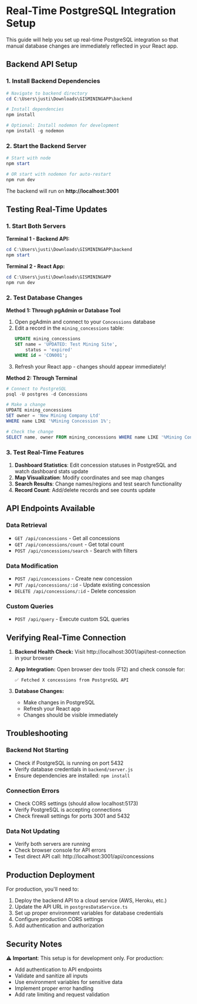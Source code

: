 # Real-Time PostgreSQL Integration Setup

This guide will help you set up real-time PostgreSQL integration so that manual database changes are immediately reflected in your React app.

## Backend API Setup

### 1. Install Backend Dependencies

```powershell
# Navigate to backend directory
cd C:\Users\justi\Downloads\GISMININGAPP\backend

# Install dependencies
npm install

# Optional: Install nodemon for development
npm install -g nodemon
```

### 2. Start the Backend Server

```powershell
# Start with node
npm start

# OR start with nodemon for auto-restart
npm run dev
```

The backend will run on **http://localhost:3001**

## Testing Real-Time Updates

### 1. Start Both Servers

**Terminal 1 - Backend API:**
```powershell
cd C:\Users\justi\Downloads\GISMININGAPP\backend
npm start
```

**Terminal 2 - React App:**
```powershell
cd C:\Users\justi\Downloads\GISMININGAPP
npm run dev
```

### 2. Test Database Changes

**Method 1: Through pgAdmin or Database Tool**
1. Open pgAdmin and connect to your `Concessions` database
2. Edit a record in the `mining_concessions` table:
   ```sql
   UPDATE mining_concessions 
   SET name = 'UPDATED: Test Mining Site', 
       status = 'expired'
   WHERE id = 'CON001';
   ```
3. Refresh your React app - changes should appear immediately!

**Method 2: Through Terminal**
```powershell
# Connect to PostgreSQL
psql -U postgres -d Concessions

# Make a change
UPDATE mining_concessions 
SET owner = 'New Mining Company Ltd' 
WHERE name LIKE '%Mining Concession 1%';

# Check the change
SELECT name, owner FROM mining_concessions WHERE name LIKE '%Mining Concession 1%';
```

### 3. Test Real-Time Features

1. **Dashboard Statistics**: Edit concession statuses in PostgreSQL and watch dashboard stats update
2. **Map Visualization**: Modify coordinates and see map changes
3. **Search Results**: Change names/regions and test search functionality
4. **Record Count**: Add/delete records and see counts update

## API Endpoints Available

### Data Retrieval
- `GET /api/concessions` - Get all concessions
- `GET /api/concessions/count` - Get total count
- `POST /api/concessions/search` - Search with filters

### Data Modification
- `POST /api/concessions` - Create new concession
- `PUT /api/concessions/:id` - Update existing concession
- `DELETE /api/concessions/:id` - Delete concession

### Custom Queries
- `POST /api/query` - Execute custom SQL queries

## Verifying Real-Time Connection

1. **Backend Health Check:**
   Visit http://localhost:3001/api/test-connection in your browser

2. **App Integration:**
   Open browser dev tools (F12) and check console for:
   ```
   ✅ Fetched X concessions from PostgreSQL API
   ```

3. **Database Changes:**
   - Make changes in PostgreSQL
   - Refresh your React app
   - Changes should be visible immediately

## Troubleshooting

### Backend Not Starting
- Check if PostgreSQL is running on port 5432
- Verify database credentials in `backend/server.js`
- Ensure dependencies are installed: `npm install`

### Connection Errors
- Check CORS settings (should allow localhost:5173)
- Verify PostgreSQL is accepting connections
- Check firewall settings for ports 3001 and 5432

### Data Not Updating
- Verify both servers are running
- Check browser console for API errors
- Test direct API call: http://localhost:3001/api/concessions

## Production Deployment

For production, you'll need to:
1. Deploy the backend API to a cloud service (AWS, Heroku, etc.)
2. Update the API URL in `postgresDataService.ts`
3. Set up proper environment variables for database credentials
4. Configure production CORS settings
5. Add authentication and authorization

## Security Notes

⚠️ **Important**: This setup is for development only. For production:
- Add authentication to API endpoints
- Validate and sanitize all inputs
- Use environment variables for sensitive data
- Implement proper error handling
- Add rate limiting and request validation
